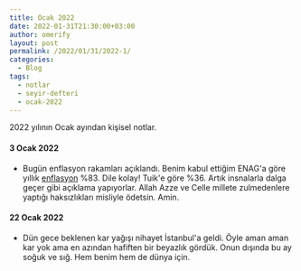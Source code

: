 ```yaml
---
title: Ocak 2022
date: 2022-01-31T21:30:00+03:00
author: omerify
layout: post
permalink: /2022/01/31/2022-1/
categories:
  - Blog
tags:
  - notlar
  - seyir-defteri
  - ocak-2022
---
```


2022 yılının Ocak ayından kişisel notlar.

#### 3 Ocak 2022

 * Bugün enflasyon rakamları açıklandı. Benim kabul ettiğim ENAG'a göre yıllık <a href="https://twitter.com/ENAGRUP/status/1477887101609914370" target="_blank" rel="noreferrer noopener nofollow">enflasyon</a> %83. Dile kolay! Tuik'e göre %36. Artık insnalarla dalga geçer gibi açıklama yapıyorlar. Allah Azze ve Celle millete zulmedenlere yaptığı haksızlıkları misliyle ödetsin. Amin.

#### 22 Ocak 2022

  * Dün gece beklenen kar yağışı nihayet İstanbul'a geldi. Öyle aman aman kar yok ama en azından hafiften bir beyazlık gördük. Onun dışında bu ay soğuk ve sığ. Hem benim hem de dünya için.
